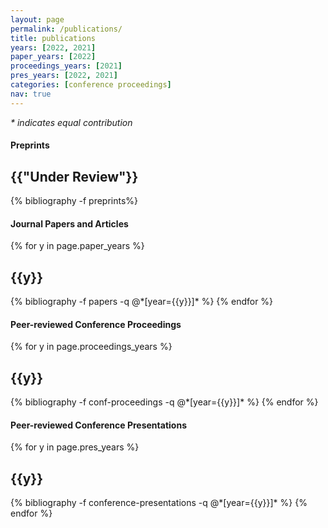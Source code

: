 ```yaml
---
layout: page
permalink: /publications/
title: publications
years: [2022, 2021]
paper_years: [2022]
proceedings_years: [2021]
pres_years: [2022, 2021]
categories: [conference proceedings]
nav: true
---
```


<div class="publications">
<p><em>* indicates equal contribution</em></p>

<h4 class="category"> Preprints</h4>
<h2 class="year">{{"Under Review"}}</h2>
  {% bibliography -f preprints%}

<div class="publications">
<h4 class="category"> Journal Papers and Articles</h4>
{% for y in page.paper_years %}
  <h2 class="year">{{y}}</h2>
  {% bibliography -f papers -q @*[year={{y}}]* %}
{% endfor %}
</div>

<h4 class="category"> Peer-reviewed Conference Proceedings</h4>
{% for y in page.proceedings_years %}
  <h2 class="year">{{y}}</h2>
  {% bibliography -f conf-proceedings -q @*[year={{y}}]* %}
{% endfor %}

</div>

<div class="publications">
<h4 class="category"> Peer-reviewed Conference Presentations</h4>
{% for y in page.pres_years %}
  <h2 class="year">{{y}}</h2>
  {% bibliography -f conference-presentations -q @*[year={{y}}]* %}
{% endfor %}
</div>
